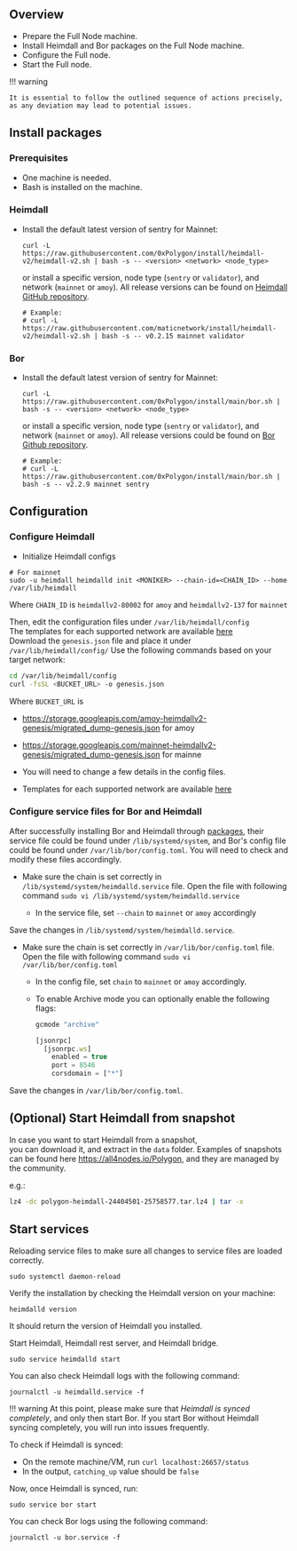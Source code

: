 <!--
---
comments: true
---
-->

## Overview

- Prepare the Full Node machine.
- Install Heimdall and Bor packages on the Full Node machine.
- Configure the Full node.
- Start the Full node.

!!! warning
    
    It is essential to follow the outlined sequence of actions precisely, as any deviation may lead to potential issues.


## Install packages

### Prerequisites

- One machine is needed.
- Bash is installed on the machine.

### Heimdall

- Install the default latest version of sentry for Mainnet:

    ```shell
    curl -L https://raw.githubusercontent.com/0xPolygon/install/heimdall-v2/heimdall-v2.sh | bash -s -- <version> <network> <node_type> 
    ```

    or install a specific version, node type (`sentry` or `validator`), and network (`mainnet` or `amoy`). All release versions can be found on
    [Heimdall GitHub repository](https://github.com/0xPolygon/heimdall-v2/releases).

    ```shell
    # Example:
    # curl -L https://raw.githubusercontent.com/maticnetwork/install/heimdall-v2/heimdall-v2.sh | bash -s -- v0.2.15 mainnet validator
    ```

### Bor

- Install the default latest version of sentry for Mainnet:

    ```shell
    curl -L https://raw.githubusercontent.com/0xPolygon/install/main/bor.sh | bash -s -- <version> <network> <node_type> 
    ```

    or install a specific version, node type (`sentry` or `validator`), and network (`mainnet` or `amoy`). All release versions could be found on
    [Bor Github repository](https://github.com/0xPolygon/bor/releases).

    ```shell
    # Example:
    # curl -L https://raw.githubusercontent.com/0xPolygon/install/main/bor.sh | bash -s -- v2.2.9 mainnet sentry
    ```

## Configuration

### Configure Heimdall

- Initialize Heimdall configs

```shell
# For mainnet
sudo -u heimdall heimdalld init <MONIKER> --chain-id=<CHAIN_ID> --home /var/lib/heimdall
```

Where `CHAIN_ID` is `heimdallv2-80002` for `amoy` and `heimdallv2-137` for `mainnet`

Then, edit the configuration files under `/var/lib/heimdall/config`  
The templates for each supported network are available [here](https://github.com/0xPolygon/heimdall-v2/tree/develop/packaging/templates/config)  
Download the `genesis.json` file and place it under `/var/lib/heimdall/config/`
Use the following commands based on your target network:
```bash
cd /var/lib/heimdall/config
curl -fsSL <BUCKET_URL> -o genesis.json
```

Where `BUCKET_URL` is

- https://storage.googleapis.com/amoy-heimdallv2-genesis/migrated_dump-genesis.json for amoy
- https://storage.googleapis.com/mainnet-heimdallv2-genesis/migrated_dump-genesis.json for mainne


- You will need to change a few details in the config files.  
- Templates for each supported network are available [here](https://github.com/0xPolygon/heimdall-v2/tree/develop/packaging/templates/config)

### Configure service files for Bor and Heimdall

After successfully installing Bor and Heimdall through [packages](#install-packages), their service file could be found under `/lib/systemd/system`, and Bor's config file could be found under `/var/lib/bor/config.toml`.
You will need to check and modify these files accordingly.

- Make sure the chain is set correctly in `/lib/systemd/system/heimdalld.service` file. Open the file with following command `sudo vi /lib/systemd/system/heimdalld.service`

    - In the service file, set `--chain` to `mainnet` or `amoy` accordingly

Save the changes in `/lib/systemd/system/heimdalld.service`.

- Make sure the chain is set correctly in `/var/lib/bor/config.toml` file. Open the file with following command `sudo vi /var/lib/bor/config.toml`

    - In the config file, set `chain` to `mainnet` or `amoy` accordingly.

    - To enable Archive mode you can optionally enable the following flags:

      ```js
      gcmode "archive"

      [jsonrpc]
        [jsonrpc.ws]
          enabled = true
          port = 8546
          corsdomain = ["*"]
      ```

Save the changes in `/var/lib/bor/config.toml`.

## (Optional) Start Heimdall from snapshot

In case you want to start Heimdall from a snapshot,  
you can download it, and extract in the `data` folder.
Examples of snapshots can be found here https://all4nodes.io/Polygon, and they are managed by the community.

e.g.:
```bash
lz4 -dc polygon-heimdall-24404501-25758577.tar.lz4 | tar -x
```

## Start services

Reloading service files to make sure all changes to service files are loaded correctly.

```shell
sudo systemctl daemon-reload
```

Verify the installation by checking the Heimdall version on your machine:

```bash
heimdalld version
```

It should return the version of Heimdall you installed.

Start Heimdall, Heimdall rest server, and Heimdall bridge.

```shell
sudo service heimdalld start
```

You can also check Heimdall logs with the following command:

```shell
journalctl -u heimdalld.service -f
```

!!! warning
    At this point, please make sure that *Heimdall is synced completely*, and only then start Bor. If you start Bor without Heimdall syncing completely, you will run into issues frequently.

To check if Heimdall is synced:

- On the remote machine/VM, run `curl localhost:26657/status`
- In the output, `catching_up` value should be `false`

Now, once Heimdall is synced, run:

```shell
sudo service bor start
```

You can check Bor logs using the following command:

```shell
journalctl -u bor.service -f
```
